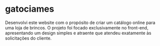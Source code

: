 # gatociames
Desenvolvi este website com o propósito de criar um catálogo online para uma loja de brincos. O projeto foi focado exclusivamente no front-end, apresentando um design simples e atraente que atendeu exatamente às solicitações do cliente.
